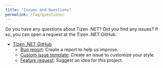 ```yaml
---
title: "Issues and Questions"
permalink: /faq/questions/
---
```


Do you have any questions about Tizen .NET? Did you find any issues? If so, you can open a request at the Tizen .NET GitHub.
  - [Tizen .NET GitHub](https://github.com/Samsung/Tizen.NET/issues)<br/>
    - [Bug report](https://github.com/Samsung/Tizen.NET/issues/new?template=bug_report.md): Create a report to help us improve.
    - [Custom issue template](https://github.com/Samsung/Tizen.NET/issues/new?template=custom.md): Create an issue to customize your style.
    - [Feature request](https://github.com/Samsung/Tizen.NET/issues/new?template=feature_request.md): Suggest an idea for this project.
